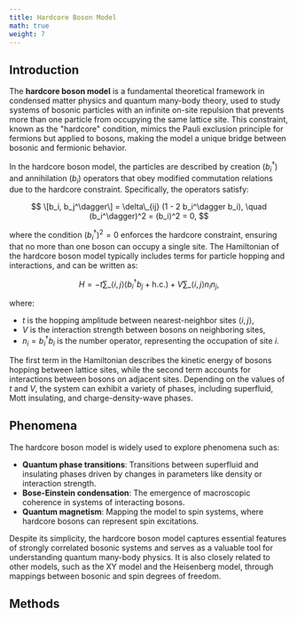 ```yaml
---
title: Hardcore Boson Model
math: true
weight: 7
---
```


## Introduction

The **hardcore boson model** is a fundamental theoretical framework in condensed matter physics and quantum many-body theory, used to study systems of bosonic particles with an infinite on-site repulsion that prevents more than one particle from occupying the same lattice site. This constraint, known as the "hardcore" condition, mimics the Pauli exclusion principle for fermions but applied to bosons, making the model a unique bridge between bosonic and fermionic behavior.

In the hardcore boson model, the particles are described by creation ($b_i^\dagger$) and annihilation ($b_i$) operators that obey modified commutation relations due to the hardcore constraint. Specifically, the operators satisfy:

$$
\[b_i, b_j^\dagger\] = \delta\_{ij} (1 - 2 b_i^\dagger b_i), \quad (b_i^\dagger)^2 = (b_i)^2 = 0,
$$

where the condition $(b_i^\dagger)^2 = 0$ enforces the hardcore constraint, ensuring that no more than one boson can occupy a single site. The Hamiltonian of the hardcore boson model typically includes terms for particle hopping and interactions, and can be written as:

$$
H = -t \sum\_{\langle i,j \rangle} \left( b_i^\dagger b_j + \text{h.c.} \right) + V \sum\_{\langle i,j \rangle} n_i n_j,
$$

where:
- $t$ is the hopping amplitude between nearest-neighbor sites $\langle i,j \rangle$,
- $V$ is the interaction strength between bosons on neighboring sites,
- $n_i = b_i^\dagger b_i$ is the number operator, representing the occupation of site $i$.

The first term in the Hamiltonian describes the kinetic energy of bosons hopping between lattice sites, while the second term accounts for interactions between bosons on adjacent sites. Depending on the values of $t$ and $V$, the system can exhibit a variety of phases, including superfluid, Mott insulating, and charge-density-wave phases.

## Phenomena
The hardcore boson model is widely used to explore phenomena such as:
- **Quantum phase transitions**: Transitions between superfluid and insulating phases driven by changes in parameters like density or interaction strength.
- **Bose-Einstein condensation**: The emergence of macroscopic coherence in systems of interacting bosons.
- **Quantum magnetism**: Mapping the model to spin systems, where hardcore bosons can represent spin excitations.

Despite its simplicity, the hardcore boson model captures essential features of strongly correlated bosonic systems and serves as a valuable tool for understanding quantum many-body physics. It is also closely related to other models, such as the XY model and the Heisenberg model, through mappings between bosonic and spin degrees of freedom.

## Methods

